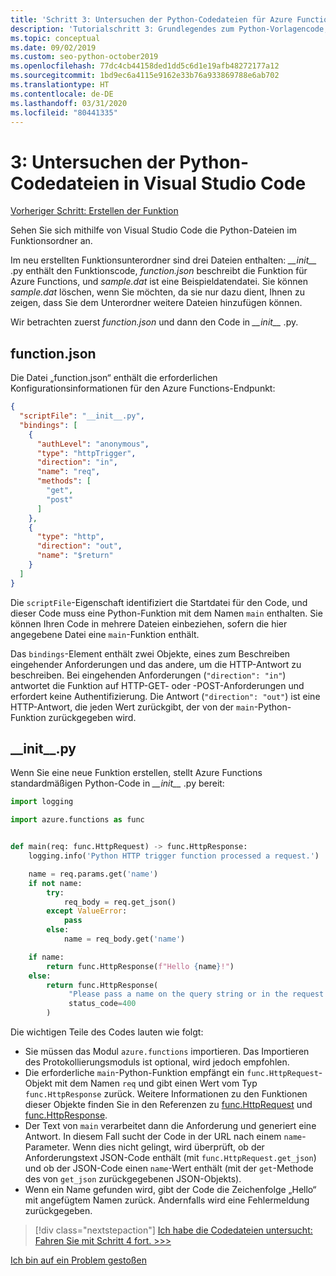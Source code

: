 ```yaml
---
title: 'Schritt 3: Untersuchen der Python-Codedateien für Azure Functions in VS Code'
description: 'Tutorialschritt 3: Grundlegendes zum Python-Vorlagencode, der von Azure Functions bereitgestellt wird'
ms.topic: conceptual
ms.date: 09/02/2019
ms.custom: seo-python-october2019
ms.openlocfilehash: 77dc4cb44158ded1dd5c6d1e19afb48272177a12
ms.sourcegitcommit: 1bd9ec6a4115e9162e33b76a933869788e6ab702
ms.translationtype: HT
ms.contentlocale: de-DE
ms.lasthandoff: 03/31/2020
ms.locfileid: "80441335"
---
```

# <a name="3-examine-the-python-code-files-in-visual-studio-code"></a>3: Untersuchen der Python-Codedateien in Visual Studio Code

[Vorheriger Schritt: Erstellen der Funktion](tutorial-vs-code-serverless-python-02.md)

Sehen Sie sich mithilfe von Visual Studio Code die Python-Dateien im Funktionsordner an.

Im neu erstellten Funktionsunterordner sind drei Dateien enthalten: *\_\_init\_\_* .py enthält den Funktionscode, *function.json* beschreibt die Funktion für Azure Functions, und *sample.dat* ist eine Beispieldatendatei. Sie können *sample.dat* löschen, wenn Sie möchten, da sie nur dazu dient, Ihnen zu zeigen, dass Sie dem Unterordner weitere Dateien hinzufügen können.

Wir betrachten zuerst *function.json* und dann den Code in *\_\_init\_\_* .py.

## <a name="functionjson"></a>function.json

Die Datei „function.json“ enthält die erforderlichen Konfigurationsinformationen für den Azure Functions-Endpunkt:

```json
{
  "scriptFile": "__init__.py",
  "bindings": [
    {
      "authLevel": "anonymous",
      "type": "httpTrigger",
      "direction": "in",
      "name": "req",
      "methods": [
        "get",
        "post"
      ]
    },
    {
      "type": "http",
      "direction": "out",
      "name": "$return"
    }
  ]
}
```

Die `scriptFile`-Eigenschaft identifiziert die Startdatei für den Code, und dieser Code muss eine Python-Funktion mit dem Namen `main` enthalten. Sie können Ihren Code in mehrere Dateien einbeziehen, sofern die hier angegebene Datei eine `main`-Funktion enthält.

Das `bindings`-Element enthält zwei Objekte, eines zum Beschreiben eingehender Anforderungen und das andere, um die HTTP-Antwort zu beschreiben. Bei eingehenden Anforderungen (`"direction": "in"`) antwortet die Funktion auf HTTP-GET- oder -POST-Anforderungen und erfordert keine Authentifizierung. Die Antwort (`"direction": "out"`) ist eine HTTP-Antwort, die jeden Wert zurückgibt, der von der `main`-Python-Funktion zurückgegeben wird.

## <a name="__init__py"></a>\_\_init\_\_.py

Wenn Sie eine neue Funktion erstellen, stellt Azure Functions standardmäßigen Python-Code in *\_\_init\_\_* .py bereit:

```python
import logging

import azure.functions as func


def main(req: func.HttpRequest) -> func.HttpResponse:
    logging.info('Python HTTP trigger function processed a request.')

    name = req.params.get('name')
    if not name:
        try:
            req_body = req.get_json()
        except ValueError:
            pass
        else:
            name = req_body.get('name')

    if name:
        return func.HttpResponse(f"Hello {name}!")
    else:
        return func.HttpResponse(
             "Please pass a name on the query string or in the request body",
             status_code=400
        )
```

Die wichtigen Teile des Codes lauten wie folgt:

- Sie müssen das Modul `azure.functions` importieren. Das Importieren des Protokollierungsmoduls ist optional, wird jedoch empfohlen.
- Die erforderliche `main`-Python-Funktion empfängt ein `func.HttpRequest`-Objekt mit dem Namen `req` und gibt einen Wert vom Typ `func.HttpResponse` zurück. Weitere Informationen zu den Funktionen dieser Objekte finden Sie in den Referenzen zu [func.HttpRequest](/python/api/azure-functions/azure.functions.httprequest?view=azure-python) und [func.HttpResponse](/python/api/azure-functions/azure.functions.httpresponse?view=azure-python).
- Der Text von `main` verarbeitet dann die Anforderung und generiert eine Antwort. In diesem Fall sucht der Code in der URL nach einem `name`-Parameter. Wenn dies nicht gelingt, wird überprüft, ob der Anforderungstext JSON-Code enthält (mit `func.HttpRequest.get_json`) und ob der JSON-Code einen `name`-Wert enthält (mit der `get`-Methode des von `get_json` zurückgegebenen JSON-Objekts).
- Wenn ein Name gefunden wird, gibt der Code die Zeichenfolge „Hello“ mit angefügtem Namen zurück. Andernfalls wird eine Fehlermeldung zurückgegeben.

> [!div class="nextstepaction"]
> [Ich habe die Codedateien untersucht: Fahren Sie mit Schritt 4 fort. >>>](tutorial-vs-code-serverless-python-04.md)

[Ich bin auf ein Problem gestoßen](https://www.research.net/r/PWZWZ52?tutorial=vscode-functions-python&step=03-examine-code-files)
